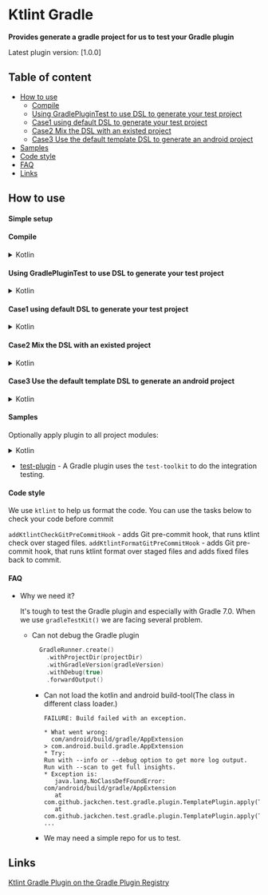 # Ktlint Gradle

**Provides generate a gradle project for us to test your Gradle plugin**

Latest plugin version: [1.0.0]

## Table of content

- [How to use](#how-to-use)
    - [Compile](#Compile)
    - [Using GradlePluginTest to use DSL to generate your test project](#using-gradleplugintest-to-use-dsl-to-generate-your-test-project)
    - [Case1 using default DSL to generate your test project](#case1-using-default-dsl-to-generate-your-test-project)
    - [Case2 Mix the DSL with an existed project](#case2-mix-the-dsl-with-an-existed-project)
    - [Case3 Use the default template DSL to generate an android project](#case3-use-the-default-template-dsl-to-generate-an-android-project)
- [Samples](#samples)
- [Code style](#Code-style)
- [FAQ](#faq)
- [Links](#links)

## How to use

#### Simple setup

#### Compile

<details>
<summary>Kotlin</summary>

```kotlin
repositories {
    mavenCentral()
}
dependencies {
    testImplementation(project(":test-toolkit"))
}
```

</details>

#### Using GradlePluginTest to use DSL to generate your test project

<details>
<summary>Kotlin</summary>

```kotlin
class TemplatePluginTest : GradlePluginTest() {
    private fun testProjectSetup(closure: TemplatePluginTest.() -> Unit) {
        kotlinAndroidTemplate {
            template {
                plugins {
                    id("com.test.plugin").version(File("../VERSION_CURRENT.txt").readText().trim())
                }
                dependencies {
                    implementation("androidx.core:core-ktx:1.7.0")
                    implementation("androidx.appcompat:appcompat:1.4.1")
                }
            }
        }
        TemplatePluginTest().apply(closure)
    }

    @Test
    fun buildTest() {
        testProjectSetup {
            build(":app:prebuild") {
                Assertions.assertEquals(TaskOutcome.SUCCESS, task(":app:prebuild")?.outcome)
            }
            build(":app:lint") {
                Assertions.assertEquals(TaskOutcome.FAILED, task(":app:lint")?.outcome)
            }
        }
    }
}

```

</details>

#### Case1 using default DSL to generate your test project

<details>
<summary>Kotlin</summary>

```kotlin
androidProject {
    module("app") {
        sourceDir("com.test") {
            file("Main.kt") {
                """
                fun main(){
                    println("Hello world")
                }
                """.trimIndent()
            }
        }
    }
    settingGradle {
        """
        pluginManagement {
            repositories {
                gradlePluginPortal()
                google()
                mavenCentral()
            }
        }
        """.trimIndent()
    }
    gradleProperties { "android.useAndroidX=true" }
}
```

</details>

#### Case2 Mix the DSL with an existed project

<details>
<summary>Kotlin</summary>

```kotlin

androidProject("src/test/inputs/test-app") {
    module("app") {
        kotlinSourceDir("test") {
            file("Main.kt") {
                """
                fun main(){
                    println("Hello world")
                }
                """.trimIndent()
            }
        }
    }
}
Assertions.assertTrue(File(projectDir, "app/src/main/kotlin/test/Main.kt").exists())
Assertions.assertTrue(File(projectDir, "app/build.gradle").exists())

```

</details>

#### Case3 Use the default template DSL to generate an android project

<details>
<summary>Kotlin</summary>

```kotlin

androidTemplateKts {
    template {
        `package` {
            name = "test-app"
            packageName = "com.android.test"
        }
        build {
            targetSdk = 31
            targetSdk = 31
            minSdk = 21
        }
        properties {
            property("android.useAndroidX=true")
        }
        repositories {
            repo("google()")
            repo("mavenCentral()")
        }
        plugins {
            id("com.android.application").version(androidVersion())
            id("org.jetbrains.kotlin.android").version(kotlinVersion())
        }
        dependencies {
            implementation("androidx.core:core-ktx:1.7.0")
            implementation("androidx.appcompat:appcompat:1.4.1")
        }
    }
}

```

</details>

#### Samples

Optionally apply plugin to all project modules:
<details>
<summary>Kotlin</summary>

```kotlin
class TemplatePluginTest : GradlePluginTest() {

    private fun testProjectSetup(closure: TemplatePluginTest.() -> Unit) {
        kotlinAndroidTemplate {
            template {
                plugins {
                    id("com.test.plugin").version(File("../VERSION_CURRENT.txt").readText().trim())
                }
                dependencies {
                    implementation("androidx.core:core-ktx:1.7.0")
                    implementation("androidx.appcompat:appcompat:1.4.1")
                }
            }
        }
        TemplatePluginTest().apply(closure)
    }

    @Test
    fun buildTest() {
        testProjectSetup {
            build(":app:processDebugResources") {
                Assertions.assertEquals(TaskOutcome.SUCCESS, task(":app:processDebugResources")?.outcome)
            }
            build("compileDebugJavaWithJavac") {
                Assertions.assertEquals(TaskOutcome.SUCCESS, task(":app:compileDebugJavaWithJavac")?.outcome)
            }
        }
    }
}
```

</details>

- [test-plugin](/test-plugin) - A Gradle plugin uses the `test-toolkit` to do the integration testing.

#### Code style

We use `ktlint` to help us format the code. You can use the tasks below to check your code before commit

`addKtlintCheckGitPreCommitHook` - adds Git pre-commit hook, that runs ktlint check over staged files.
`addKtlintFormatGitPreCommitHook` - adds Git pre-commit hook, that runs ktlint format over staged files and adds fixed
files back to commit.

#### FAQ

* Why we need it?

  It's tough to test the Gradle plugin and especially with Gradle 7.0. When we use `gradleTestKit()` we are facing
  several problem.
    * Can not debug the Gradle plugin
      ```kotlin
        GradleRunner.create()
          .withProjectDir(projectDir)
          .withGradleVersion(gradleVersion)
          .withDebug(true)
          .forwardOutput()
      ```
        * Can not load the kotlin and android build-tool(The class in different class loader.)

          ```
          FAILURE: Build failed with an exception.
  
          * What went wrong:
            com/android/build/gradle/AppExtension
          > com.android.build.gradle.AppExtension
          * Try:
          Run with --info or --debug option to get more log output. Run with --scan to get full insights.
          * Exception is:
             java.lang.NoClassDefFoundError: com/android/build/gradle/AppExtension
             at com.github.jackchen.test.gradle.plugin.TemplatePlugin.apply(TemplatePlugin.kt:15)
             at com.github.jackchen.test.gradle.plugin.TemplatePlugin.apply(TemplatePlugin.kt:7)
          ...
          ```
        * We may need a simple repo for us to test.

## Links

[Ktlint Gradle Plugin on the Gradle Plugin Registry](https://plugins.gradle.org/plugin/org.jlleitschuh.gradle.ktlint)